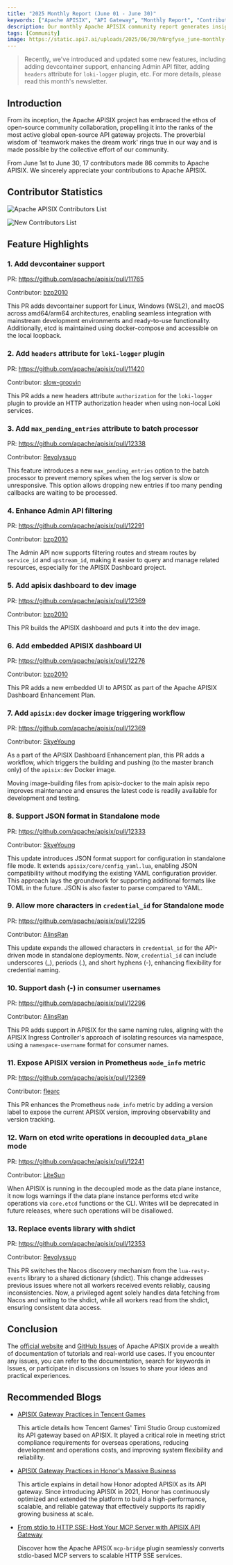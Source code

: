 ```yaml
---
title: "2025 Monthly Report (June 01 - June 30)"
keywords: ["Apache APISIX", "API Gateway", "Monthly Report", "Contributor"]
description: Our monthly Apache APISIX community report generates insights into the project's monthly developments. The reports provide a pathway into the Apache APISIX community, ensuring that you stay well-informed and actively involved.
tags: [Community]
image: https://static.api7.ai/uploads/2025/06/30/hNrgfyse_june-monthly-report-cover-en.webp
---
```


> Recently, we've introduced and updated some new features, including adding devcontainer support, enhancing Admin API filter, adding `headers` attribute for `loki-logger` plugin, etc. For more details, please read this month's newsletter.

<!--truncate-->

## Introduction

From its inception, the Apache APISIX project has embraced the ethos of open-source community collaboration, propelling it into the ranks of the most active global open-source API gateway projects. The proverbial wisdom of 'teamwork makes the dream work' rings true in our way and is made possible by the collective effort of our community.

From June 1st to June 30, 17 contributors made 86 commits to Apache APISIX. We sincerely appreciate your contributions to Apache APISIX.

## Contributor Statistics

![Apache APISIX Contributors List](https://static.api7.ai/uploads/2025/06/30/ctN7FHKp_june-contributor-list.webp)

![New Contributors List](https://static.api7.ai/uploads/2025/06/30/VDMkGEcj_june-new-contributors.webp)

## Feature Highlights

### 1. Add devcontainer support

PR: https://github.com/apache/apisix/pull/11765

Contributor: [bzp2010](https://github.com/bzp2010)

This PR adds devcontainer support for Linux, Windows (WSL2), and macOS across amd64/arm64 architectures, enabling seamless integration with mainstream development environments and ready-to-use functionality. Additionally, etcd is maintained using docker-compose and accessible on the local loopback.

### 2. Add `headers` attribute for `loki-logger` plugin

PR: https://github.com/apache/apisix/pull/11420

Contributor: [slow-groovin](https://github.com/slow-groovin)

This PR adds a new headers attribute `authorization` for the `loki-logger` plugin to provide an HTTP authorization header when using non-local Loki services.

### 3. Add `max_pending_entries` attribute to batch processor

PR: https://github.com/apache/apisix/pull/12338

Contributor: [Revolyssup](https://github.com/Revolyssup)

This feature introduces a new `max_pending_entries` option to the batch processor to prevent memory spikes when the log server is slow or unresponsive. This option allows dropping new entries if too many pending callbacks are waiting to be processed.

### 4. Enhance Admin API filtering

PR: https://github.com/apache/apisix/pull/12291

Contributor: [bzp2010](https://github.com/bzp2010)

The Admin API now supports filtering routes and stream routes by `service_id` and `upstream_id`, making it easier to query and manage related resources, especially for the APISIX Dashboard project.

### 5. Add apisix dashboard to dev image

PR: https://github.com/apache/apisix/pull/12369

Contributor: [bzp2010](https://github.com/bzp2010)

This PR builds the APISIX dashboard and puts it into the dev image.

### 6. Add embedded APISIX dashboard UI

PR: https://github.com/apache/apisix/pull/12276

Contributor: [bzp2010](https://github.com/bzp2010)

This PR adds a new embedded UI to APISIX as part of the Apache APISIX Dashboard Enhancement Plan.

### 7. Add `apisix:dev` docker image triggering workflow

PR: https://github.com/apache/apisix/pull/12369

Contributor: [SkyeYoung](https://github.com/SkyeYoung)

As a part of the APISIX Dashboard Enhancement plan, this PR adds a workflow, which triggers the building and pushing (to the master branch only) of the `apisix:dev` Docker image.

Moving image-building files from apisix-docker to the main apisix repo improves maintenance and ensures the latest code is readily available for development and testing.

### 8. Support JSON format in Standalone mode

PR: https://github.com/apache/apisix/pull/12333

Contributor: [SkyeYoung](https://github.com/SkyeYoung)

This update introduces JSON format support for configuration in standalone file mode. It extends `apisix/core/config_yaml.lua`, enabling JSON compatibility without modifying the existing YAML configuration provider. This approach lays the groundwork for supporting additional formats like TOML in the future. JSON is also faster to parse compared to YAML.

### 9. Allow more characters in `credential_id` for Standalone mode

PR: https://github.com/apache/apisix/pull/12295

Contributor: [AlinsRan](https://github.com/AlinsRan)

This update expands the allowed characters in `credential_id` for the API-driven mode in standalone deployments. Now, `credential_id` can include underscores (_), periods (.), and short hyphens (-), enhancing flexibility for credential naming.

### 10. Support dash (-) in consumer usernames

PR: https://github.com/apache/apisix/pull/12296

Contributor: [AlinsRan](https://github.com/AlinsRan)

This PR adds support in APISIX for the same naming rules, aligning with the APISIX Ingress Controller's approach of isolating resources via namespace, using a `namespace-username` format for consumer names.

### 11. Expose APISIX version in Prometheus `node_info` metric

PR: https://github.com/apache/apisix/pull/12369

Contributor: [flearc](https://github.com/flearc)

This PR enhances the Prometheus `node_info` metric by adding a version label to expose the current APISIX version, improving observability and version tracking.

### 12. Warn on etcd write operations in decoupled `data_plane` mode

PR: https://github.com/apache/apisix/pull/12241

Contributor: [LiteSun](https://github.com/LiteSun)

When APISIX is running in the decoupled mode as the data plane instance, it now logs warnings if the data plane instance performs etcd write operations via `core.etcd` functions or the CLI. Writes will be deprecated in future releases, where such operations will be disallowed.

### 13. Replace events library with shdict

PR: https://github.com/apache/apisix/pull/12353

Contributor: [Revolyssup](https://github.com/Revolyssup)

This PR switches the Nacos discovery mechanism from the `lua-resty-events` library to a shared dictionary (shdict). This change addresses previous issues where not all workers received events reliably, causing inconsistencies. Now, a privileged agent solely handles data fetching from Nacos and writing to the shdict, while all workers read from the shdict, ensuring consistent data access.

## Conclusion

The [official website](https://apisix.apache.org/) and [GitHub Issues](https://github.com/apache/apisix/issues) of Apache APISIX provide a wealth of documentation of tutorials and real-world use cases. If you encounter any issues, you can refer to the documentation, search for keywords in Issues, or participate in discussions on Issues to share your ideas and practical experiences.

## Recommended Blogs

- [APISIX Gateway Practices in Tencent Games](https://apisix.apache.org/blog/2025/05/07/apisix-gateway-practice-in-tencent-timi/)

  This article details how Tencent Games' Timi Studio Group customized its API gateway based on APISIX. It played a critical role in meeting strict compliance requirements for overseas operations, reducing development and operations costs, and improving system flexibility and reliability.

- [APISIX Gateway Practices in Honor's Massive Business](https://apisix.apache.org/blog/2025/04/27/apisix-honor-gateway-practice-in-massive-business/)

  This article explains in detail how Honor adopted APISIX as its API gateway. Since introducing APISIX in 2021, Honor has continuously optimized and extended the platform to build a high-performance, scalable, and reliable gateway that effectively supports its rapidly growing business at scale.

- [From stdio to HTTP SSE: Host Your MCP Server with APISIX API Gateway](https://apisix.apache.org/blog/2025/04/21/host-mcp-server-with-api-gateway/)

  Discover how the Apache APISIX `mcp-bridge` plugin seamlessly converts stdio-based MCP servers to scalable HTTP SSE services.
